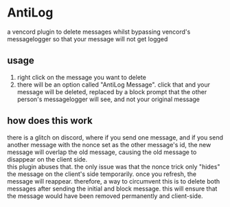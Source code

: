 # AntiLog
a vencord plugin to delete messages whilst bypassing vencord's messagelogger so that your message will not get logged

## usage
1. right click on the message you want to delete
2. there will be an option called "AntiLog Message". click that and your message will be deleted, replaced by a block prompt that the other person's messagelogger will see, and not your original message

## how does this work
there is a glitch on discord, where if you send one message, and if you send another message with the nonce set as the other message's id, the new message will overlap the old message, causing the old message to disappear on the client side. \
this plugin abuses that. the only issue was that the nonce trick only "hides" the message on the client's side temporarily. once you refresh, the message will reappear. therefore, a way to circumvent this is to delete both messages after sending the initial and block message. this will ensure that the message would have been removed permanently and client-side.
